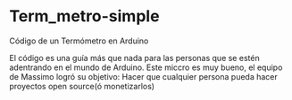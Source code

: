 # Term_metro-simple
Código de un Termómetro en Arduino


El código es una guía más que nada para las personas que se estén adentrando en el mundo de Arduino.
Este miccro es muy bueno, el equipo de Massimo logró su objetivo: Hacer que cualquier persona pueda hacer proyectos open source(ó monetizarlos)


